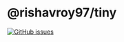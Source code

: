 # @rishavroy97/tiny

[![GitHub issues](https://img.shields.io/github/issues/rishavroy97/tiny)](https://github.com/rishavroy97/tiny/issues)

